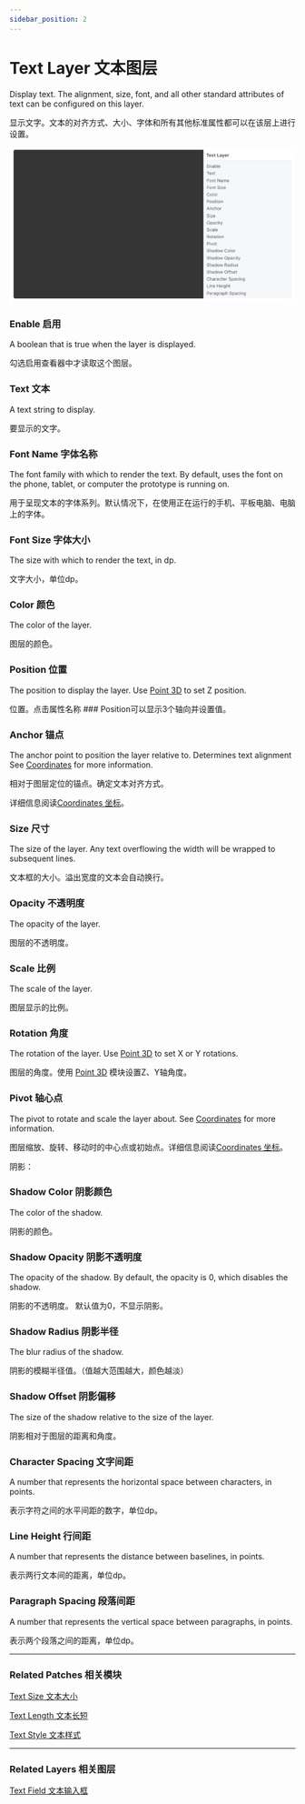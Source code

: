 ```yaml
---
sidebar_position: 2
---
```


# Text Layer 文本图层

Display text. The alignment, size, font, and all other standard attributes of text can be configured on this layer.

显示文字。文本的对齐方式、大小、字体和所有其他标准属性都可以在该层上进行设置。

![Image](./../../static/img/docs/Layer/text-layer.png)

### Enable 启用

A boolean that is true when the layer is displayed.

勾选启用查看器中才读取这个图层。

### Text 文本

A text string to display.

要显示的文字。

### Font Name 字体名称

The font family with which to render the text. By default, uses the font on the phone, tablet, or computer the prototype is running on.

用于呈现文本的字体系列。默认情况下，在使用正在运行的手机、平板电脑、电脑上的字体。

### Font Size 字体大小

The size with which to render the text, in dp.

文字大小，单位dp。

### Color 颜色

The color of the layer.

图层的颜色。

### Position 位置

The position to display the layer. Use [Point 3D](./../Utility/Point%203D.md) to set Z position.

位置。点击属性名称 ### Position可以显示3个轴向并设置值。

### Anchor 锚点

The anchor point to position the layer relative to. Determines text alignment See [Coordinates](./../Concepts/Coordinates.md) for more information.

相对于图层定位的锚点。确定文本对齐方式。

详细信息阅读[Coordinates 坐标](./../Concepts/Coordinates.md)。

### Size 尺寸

The size of the layer. Any text overflowing the width will be wrapped to subsequent lines.

文本框的大小。溢出宽度的文本会自动换行。

### Opacity 不透明度

The opacity of the layer.

图层的不透明度。

### Scale 比例

The scale of the layer.

图层显示的比例。

### Rotation 角度

The rotation of the layer. Use [Point 3D](./../Utility/Point%203D.md) to set X or Y rotations.

图层的角度。使用 [Point 3D](./../Utility/Point%203D.md) 模块设置Z、Y轴角度。

### Pivot 轴心点

The pivot to rotate and scale the layer about. See [Coordinates](./../Concepts/Coordinates.md) for more information.

图层缩放、旋转、移动时的中心点或初始点。详细信息阅读[Coordinates 坐标](./../Concepts/Coordinates.md)。

阴影：

### Shadow Color 阴影颜色

The color of the shadow.

阴影的颜色。

### Shadow Opacity 阴影不透明度

The opacity of the shadow. By default, the opacity is 0, which disables the shadow.

阴影的不透明度。 默认值为0，不显示阴影。

### Shadow Radius 阴影半径

The blur radius of the shadow.

阴影的模糊半径值。（值越大范围越大，颜色越淡）

### Shadow Offset 阴影偏移

The size of the shadow relative to the size of the layer.

阴影相对于图层的距离和角度。

### Character Spacing 文字间距

A number that represents the horizontal space between characters, in points.

表示字符之间的水平间距的数字，单位dp。

### Line Height 行间距

A number that represents the distance between baselines, in points.

表示两行文本间的距离，单位dp。

### Paragraph Spacing 段落间距

A number that represents the vertical space between paragraphs, in points.

表示两个段落之间的距离，单位dp。

------

### Related Patches 相关模块

[Text Size 文本大小](./../Text/Text%20Size.md)

[Text Length 文本长短](./../Text/Text%20Length.md)

[Text Style 文本样式](./../Text/Text%20Style.md)

------

### Related Layers 相关图层

[Text Field 文本输入框](./../iOS/Text%20Field.md)

